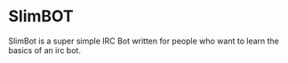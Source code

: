 SlimBOT
=======

SlimBot is a super simple IRC Bot written for people who want to learn the basics of an irc bot.
